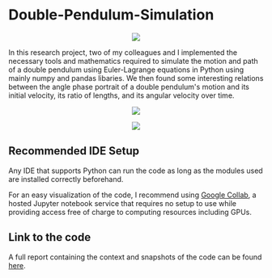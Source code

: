 # Double-Pendulum-Simulation

<p align="center">
  <img src="https://user-images.githubusercontent.com/113075689/222923004-04e49277-2675-48b8-bcb4-9606c5a062c4.png">
</p>


In this research project, two of my colleagues and I implemented the necessary tools and 
mathematics required to simulate the motion and path of a double pendulum using 
Euler-Lagrange equations in Python using mainly numpy and pandas libaries. We
then found some interesting relations between the angle phase portrait of a 
double pendulum's motion and its initial velocity, its ratio of lengths, and 
its angular velocity over time.

<p align="center">
  <img src="https://user-images.githubusercontent.com/113075689/222923485-2a700c99-cf52-4db6-b023-7eb6b144b2e1.png">
</p>

<p align="center">
  <img src="https://user-images.githubusercontent.com/113075689/222923224-fc5c3dfc-4840-472e-b82d-5ba7df3f0fd1.png">
</p>


## Recommended IDE Setup
Any IDE that supports Python can run the code as long as the modules used are installed correctly beforehand.

For an easy visualization of the code, I recommend using [Google Collab](https://colab.google/), a hosted Jupyter notebook service that requires no setup to use while providing access free of charge to computing resources including GPUs.


## Link to the code
A full report containing the context and snapshots of the code can be found [here](https://github.com/Mathieu-Allaire/Double-Pendulum-Simulation/blob/main/Double_Pendulum.ipynb).


